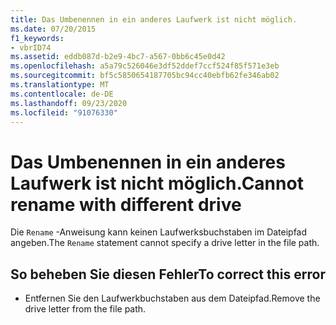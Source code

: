 ```yaml
---
title: Das Umbenennen in ein anderes Laufwerk ist nicht möglich.
ms.date: 07/20/2015
f1_keywords:
- vbrID74
ms.assetid: eddb087d-b2e9-4bc7-a567-0bb6c45e0d42
ms.openlocfilehash: a5a79c526046e3df52ddef7ccf524f85f571e3eb
ms.sourcegitcommit: bf5c5850654187705bc94cc40ebfb62fe346ab02
ms.translationtype: MT
ms.contentlocale: de-DE
ms.lasthandoff: 09/23/2020
ms.locfileid: "91076330"
---
```

# <a name="cannot-rename-with-different-drive"></a><span data-ttu-id="840f1-102">Das Umbenennen in ein anderes Laufwerk ist nicht möglich.</span><span class="sxs-lookup"><span data-stu-id="840f1-102">Cannot rename with different drive</span></span>

<span data-ttu-id="840f1-103">Die `Rename` -Anweisung kann keinen Laufwerksbuchstaben im Dateipfad angeben.</span><span class="sxs-lookup"><span data-stu-id="840f1-103">The `Rename` statement cannot specify a drive letter in the file path.</span></span>  
  
## <a name="to-correct-this-error"></a><span data-ttu-id="840f1-104">So beheben Sie diesen Fehler</span><span class="sxs-lookup"><span data-stu-id="840f1-104">To correct this error</span></span>  
  
- <span data-ttu-id="840f1-105">Entfernen Sie den Laufwerkbuchstaben aus dem Dateipfad.</span><span class="sxs-lookup"><span data-stu-id="840f1-105">Remove the drive letter from the file path.</span></span>
